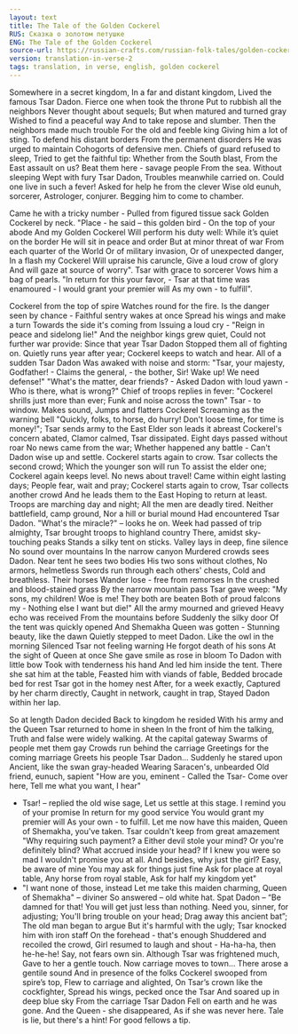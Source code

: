 ```yaml
---
layout: text
title: The Tale of the Golden Cockerel
RUS: Сказка о золотом петушке
ENG: The Tale of the Golden Cockerel
source-url: https://russian-crafts.com/russian-folk-tales/golden-cockerel-tale.html
version: translation-in-verse-2
tags: translation, in verse, english, golden cockerel
---
```


Somewhere in a secret kingdom,
In a far and distant kingdom,
Lived the famous Tsar Dadon.
Fierce one when took the throne
Put to rubbish all the neighbors
Never thought about sequels;
But when matured and turned gray
Wished to find a peaceful way
And to take repose and slumber.
Then the neighbors made much trouble
For the old and feeble king
Giving him a lot of sting.
To defend his distant borders
From the permanent disorders
He was urged to maintain
Cohogorts of defensive men.
Chiefs of guard refused to sleep,
Tried to get the faithful tip:
Whether from the South blast,
From the East assault on us?
Beat them here - savage people
From the sea. Without sleeping
Wept with fury Tsar Dadon,
Troubles meanwhile carried on.
Could one live in such a fever!
Asked for help he from the clever
Wise old eunuh, sorcerer,
Astrologer, conjurer.
Begging him to come to chamber.

Came he with a tricky number -
Pulled from figured tissue sack
Golden Cockerel by neck.
"Place - he said – this golden bird -
On the top of your abode
And my Golden Cockerel
Will perform his duty well:
While it’s quiet on the border
He will sit in peace and order
But at minor threat of war
From each quarter of the World
Or of military invasion,
Or of unexpected danger,
In a flash my Cockerel
Will upraise his caruncle,
Give a loud crow of glory
And will gaze at source of worry".
Tsar with grace to sorcerer
Vows him a bag of pearls.
"In return for this your favor, -
Tsar at that time was enamoured -
I would grant your premier will
As my own - to fulfill".

Cockerel from the top of spire
Watches round for the fire.
Is the danger seen by chance -
Faithful sentry wakes at once
Spread his wings and make a turn
Towards the side it's coming from
Issuing a loud cry -
"Reign in peace and sidelong lie!"
And the neighbor kings grew quiet,
Could not further war provide:
Since that year Tsar Dadon
Stopped them all of fighting on.
Quietly runs year after year;
Cockerel keeps to watch and hear.
All of a sudden Tsar Dadon
Was awaked with noise and storm:
"Tsar, your majesty, Godfather! -
Claims the general, - the bother,
Sir! Wake up! We need defense!"
"What's the matter, dear friends? -
Asked Dadon with loud yawn -
Who is there, what is wrong?"
Chief of troops replies in fever:
"Cockerel shrills just more than ever;
Funk and noise across the town"
Tsar - to window. Makes sound,
Jumps and flatters Cockerel
Screaming as the warning bell
"Quickly, folks, to horse, do hurry!
Don't loose time, for time is money!";
Tsar sends army to the East
Elder son leads it abreast
Cockerel's concern abated,
Clamor calmed, Tsar dissipated.
Eight days passed without roar
No news came from the war;
Whether happened any battle -
Can't Dadon wise up and settle.
Cockerel starts again to crow.
Tsar collects the second crowd;
Which the younger son will run
To assist the elder one;
Cockerel again keeps level.
No news about travel!
Came within eight lasting days;
People fear, wait and pray;
Cockerel starts again to crow,
Tsar collects another crowd
And he leads them to the East
Hoping to return at least.
Troops are marching day and night;
All the men are deadly tired.
Neither battlefield, camp ground,
Nor a hill or burial mound
Had encountered Tsar Dadon.
"What's the miracle?" – looks he on.
Week had passed of trip almighty,
Tsar brought troops to highland country
There, amidst sky-touching peaks
Stands a silky tent on sticks.
Valley lays in deep, fine silence
No sound over mountains
In the narrow canyon
Murdered crowds sees Dadon.
Near tent he sees two bodies
His two sons without clothes,
No armors, helmetless
Swords run through each others' chests,
Cold and breathless. Their horses
Wander lose - free from remorses
In the crushed and blood-stained grass
By the narrow mountain pass
Tsar gave weep: "My sons, my children!
Woe is me! They both are beaten
Both of proud falcons my -
Nothing else I want but die!"
All the army mourned and grieved
Heavy echo was received
From the mountains before
Suddenly the silky door
Of the tent was quickly opened
And Shemakha Queen was gotten -
Stunning beauty, like the dawn
Quietly stepped to meet Dadon.
Like the owl in the morning
Silenced Tsar not feeling warning
He forgot death of his sons
At the sight of Queen at once
She gave smile as rose in bloom
To Dadon with little bow
Took with tenderness his hand
And led him inside the tent.
There she sat him at the table,
Feasted him with viands of fable,
Bedded brocade bed for rest
Tsar got in the homey nest
After, for a week exactly,
Captured by her charm directly,
Caught in network, caught in trap,
Stayed Dadon within her lap.

So at length Dadon decided
Back to kingdom he resided
With his army and the Queen
Tsar returned to home in sheen
In the front of him the talking,
Truth and false were widely walking.
At the capital gateway
Swarms of people met them gay
Crowds run behind the carriage
Greetings for the coming marriage
Greets his people Tsar Dadon...
Suddenly he stared upon
Ancient, like the swan gray-headed
Wearing Saracen's, unbearded
Old friend, eunuch, sapient
"How are you, eminent -
Called the Tsar- Come over here,
Tell me what you want, I hear"
- Tsar! – replied the old wise sage,
Let us settle at this stage.
I remind you of your promise
In return for my good service
You would grant my premier will
As your own - to fulfill.
Let me now have this maiden,
Queen of Shemakha, you've taken.
Tsar couldn't keep from great amazement
"Why requiring such payment? a
Either devil stole your mind?
Or you're definitely blind?
What accrued inside your head?
If I knew you were so mad
I wouldn't promise you at all.
And besides, why just the girl?
Easy, be aware of mine
You may ask for things just fine
Ask for place at royal table,
Any horse from royal stable,
Ask for half my kingdom yet"
- "I want none of those, instead
Let me take this maiden charming,
Queen of Shemakha" – diviner
So answered – old white hat.
Spat Dadon – “Be damned for that!
You will get just less than nothing.
Need you, sinner, for adjusting;
You'll bring trouble on your head;
Drag away this ancient bat”;
The old man began to argue
But it's harmful with the ugly;
Tsar knocked him with iron staff
On the forehead - that's enough
Shuddered and recoiled the crowd,
Girl resumed to laugh and shout -
Ha-ha-ha, then he-he-he!
Say, not fears own sin.
Although Tsar was frightened much,
Gave to her a gentle touch.
Now carriage moves to town…
There arose a gentile sound
And in presence of the folks
Cockerel swooped from spire’s top,
Flew to carriage and alighted,
On Tsar’s crown like the cockfighter,
Spread his wings, pecked once the Tsar
And soared up in deep blue sky
From the carriage Tsar Dadon
Fell on earth and he was gone.
And the Queen - she disappeared,
As if she was never here.
Tale is lie, but there's a hint!
For good fellows a tip.
